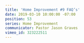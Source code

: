```yaml
---
title: 'Home Improvement #9 FAQ’s'
date: 2019-03-10 10:00:00 -07:00
position: 53
series: Home Improvement
communicator: Pastor Jason Graves
vimeo_id: 323222511
---
```


